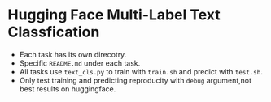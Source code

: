 # Hugging Face Multi-Label Text Classfication
- Each task has its own direcotry.
- Specific `README.md` under each task.
- All tasks use `text_cls.py` to train with `train.sh` and predict with `test.sh`.
- Only test training and predicting reproducity with `debug` argument,not best results on huggingface.